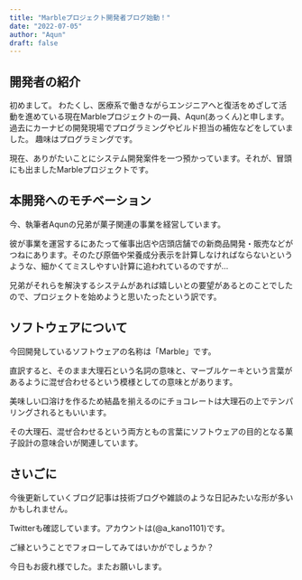 ```yaml
---
title: "Marbleプロジェクト開発者ブログ始動！"
date: "2022-07-05"
author: "Aqun"
draft: false
---
```


## 開発者の紹介
初めまして。
わたくし、医療系で働きながらエンジニアへと復活をめざして活動を進めている現在Marbleプロジェクトの一員、Aqun(あっくん)と申します。
過去にカーナビの開発現場でプログラミングやビルド担当の補佐などをしていました。
趣味はプログラミングです。

現在、ありがたいことにシステム開発案件を一つ預かっています。それが、冒頭にも出ましたMarbleプロジェクトです。

## 本開発へのモチベーション
今、執筆者Aqunの兄弟が菓子関連の事業を経営しています。

彼が事業を運営するにあたって催事出店や店頭店舗での新商品開発・販売などがつねにあります。そのたび原価や栄養成分表示を計算しなければならないというような、細かくてミスしやすい計算に追われているのですが…

兄弟がそれらを解決するシステムがあれば嬉しいとの要望があるとのことでしたので、プロジェクトを始めようと思いたったという訳です。

<!-- ## 報酬 -->
<!-- 本件は報酬をいただいていません。 -->

<!-- 兄弟からするとコストがかからないし、こちらのメリットとしてもスキルアップができるということで互いに了解し依頼を受けることにしました。 -->

<!-- 私はこれで良いと思っています。 -->
<!-- 私は今年度末で医療系から去り、再びエンジニアに転向しようと考えていて、実力の確認をしたいからです。 -->

<!-- そして、何より縁あって別の私の友人のうち二人の方が勉強したいということで本件のお手伝いを申し出てくださりプロジェクト活動を進めて行くことになりました。 -->

<!-- ## 納期 -->
<!-- もうすでに3ヶ月過ぎ去っていますが、納期は4月からスタートして大体1年くらいみてくれるそうです。 -->

<!-- 着々と道のりを踏みしめているところです。 -->

## ソフトウェアについて
今回開発しているソフトウェアの名称は「Marble」です。

直訳すると、そのまま大理石という名詞の意味と、マーブルケーキという言葉があるように混ぜ合わせるという模様としての意味とがあります。

美味しい口溶けを作るため結晶を揃えるのにチョコレートは大理石の上でテンパリングされるともいいます。

その大理石、混ぜ合わせるという両方ともの言葉にソフトウェアの目的となる菓子設計の意味合いが関連しています。

## さいごに
今後更新していくブログ記事は技術ブログや雑談のような日記みたいな形が多いかもしれません。

Twitterも確認しています。アカウントは(@a_kano1101)です。

ご縁ということでフォローしてみてはいかがでしょうか？

今日もお疲れ様でした。またお願いします。
